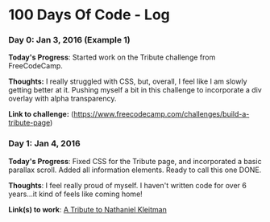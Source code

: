 # 100 Days Of Code - Log

### Day 0: Jan 3, 2016 (Example 1)


**Today's Progress**: Started work on the Tribute challenge from FreeCodeCamp.

**Thoughts:** I really struggled with CSS, but, overall, I feel like I am slowly getting better at it. Pushing myself a bit in this challenge to incorporate a div overlay with alpha transparency.

**Link to challenge:** (https://www.freecodecamp.com/challenges/build-a-tribute-page)

### Day 1: Jan 4, 2016


**Today's Progress**: Fixed CSS for the Tribute page, and incorporated a basic parallax scroll. Added all information elements. Ready to call this one DONE.

**Thoughts**: I feel really proud of myself. I haven't written code for over 6 years...it kind of feels like coming home!

**Link(s) to work**: [A Tribute to Nathaniel Kleitman](https://github.com/fujishimak/tribute)


